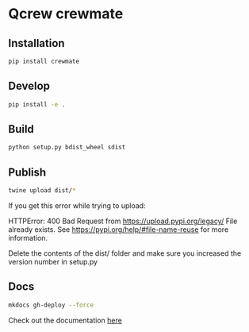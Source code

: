 # Qcrew crewmate

## Installation

```bash
pip install crewmate
```

## Develop

```bash
pip install -e .
```

## Build

```bash
python setup.py bdist_wheel sdist
```

## Publish

```bash
twine upload dist/*
```

If you get this error while trying to upload:

HTTPError: 400 Bad Request from https://upload.pypi.org/legacy/
File already exists. See https://pypi.org/help/#file-name-reuse for more information.

Delete the contents of the dist/ folder and make sure you increased the version number in setup.py


## Docs

```bash
mkdocs gh-deploy --force
```

Check out the documentation [here](https://qcrew.github.io/crewmate/)

